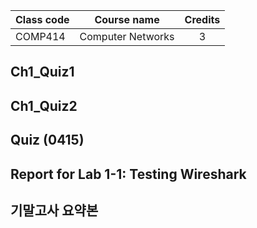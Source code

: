 | Class code | Course name       | Credits |
| ---------- | ----------------- | :-----: |
| COMP414    | Computer Networks |    3    |

## Ch1_Quiz1

## Ch1_Quiz2

## Quiz (0415)

## Report for Lab 1-1: Testing Wireshark

## 기말고사 요약본
